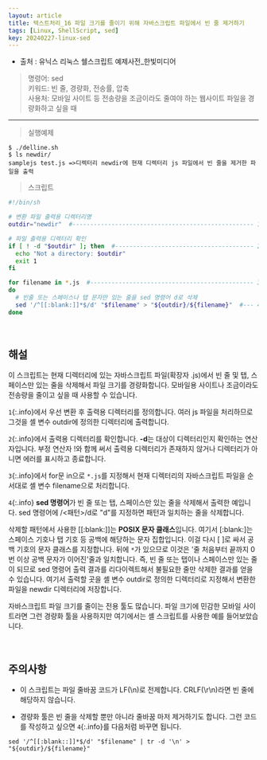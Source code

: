 ```yaml
---
layout: article
title: 텍스트처리_16 파일 크기를 줄이기 위해 자바스크립트 파일에서 빈 줄 제거하기
tags: [Linux, ShellScript, sed]
key: 20240227-linux-sed
---
```


- 출처 : 유닉스 리눅스 쉘스크립트 예제사전_한빛미디어

> 명령어: sed  
> 키워드: 빈 줄, 경량화, 전송률, 압축  
> 사용처: 모바일 사이트 등 전송량을 조금이라도 줄여야 하는 웹사이트 파일을 경량화하고 싶을 때

--- 

> 실행예제

```
$ ./delline.sh
$ ls newdir/
samplejs test.js =>디렉터리 newdir에 현재 디렉터리 js 파일에서 빈 줄을 제거한 파일을 출력
```

> 스크립트

```bash
#!/bin/sh

# 변환 파일 출력용 디렉터리명
outdir="newdir"  #--------------------------------------------------- 1

# 파일 출력용 디렉터리 확인
if [ ! -d "$outdir" ]; then  #--------------------------------------- 2(if문)
  echo "Not a directory: $outdir"
  exit 1
fi

for filename in *.js  #---------------------------------------------- 3
do
  # 빈줄 또는 스페이스나 탭 문자만 있는 줄을 sed 명령어 d로 삭제
  sed '/^[[:blank:]]*$/d' "$filename" > "${outdir}/${filename}"  #--- 4
done
```

&nbsp;
&nbsp;
                                                
## **해설**

이 스크립트는 현재 디렉터리에 있는 자바스크립트 파일(확장자 .js)에서 빈 줄 및 탭, 스페이스만 있는 줄을 삭제해서 파일 크기를 경량화합니다. 모바일용 사이트나 조금이라도 전송량을 줄이고 싶을 때 사용할 수 있습니다.

`1`{:.info}에서 우선 변환 후 출력용 디렉터리를 정의합니다. 여러 js 파일을 처리하므로 그것을 셸 변수 outdir에 정의한 디렉터리에 출력합니다.

`2`{:.info}에서 출력용 디렉터리를 확인합니다. **-d**는 대상이 디렉터리인지 확인하는 연산자입니다. 부정 연산자 !와 함께 써서 출력용 디렉터리가 존재하지 않거나 디렉터리가 아니면 에러를 표시하고 종료합니다.

`3`{:.info}에서 for문 in으로 `*.js`를 지정해서 현재 디렉터리의 자바스크립트 파일을 순서대로 셸 변수 filename으로 처리합니다.

`4`{:.info} **sed 명령어**가 빈 줄 또는 탭, 스페이스만 있는 줄을 삭제해서 출력한 예입니다. sed 명령어에 /<패턴>/d로 "d"를 지정하면 패턴과 일치하는 줄을 삭제합니다.

삭제할 패턴에서 사용한 [[:blank:]]는 **POSIX 문자 클래스**입니다. 여기서 [:blank:]는 스페이스 기호나 탭 기호 등 공백에 해당하는 문자 집합입니다. 이걸 다시 [ ]로 싸서 공백 기호의 문자 클래스를 지정합니다. 뒤에 `*`가 있으므로 이것은 '줄 처음부터 끝까지 0번 이상 공백 문자가 이어진'줄과 일치합니다. 즉, 빈 줄 또는 탭이나 스페이스만 있는 줄이 되므로 sed 명령어 출력 결과를 리다이렉트해서 불필요한 줄만 삭제한 결과를 얻을 수 있습니다. 여기서 출력할 곳을 셸 변수 outdir로 정의한 디렉터리로 지정해서 변환한 파일을 newdir 디렉터리에 저장합니다.

자바스크립트 파일 크기를 줄이는 전용 툴도 많습니다. 파일 크기에 민감한 모바일 사이트라면 그런 경량화 툴을 사용하지만 여기에서는 셸 스크립트를 사용한 예를 들어보았습니다.

&nbsp;
&nbsp;

## **주의사항**

- 이 스크립트는 파일 줄바꿈 코드가 LF(\n)로 전제합니다. CRLF(\r\n)라면 빈 줄에 해당하지 않습니다.

- 경량화 툴은 빈 줄을 삭제할 뿐만 아니라 줄바꿈 마저 제거하기도 합니다. 그런 코드를 작성하고 싶으면 `4`{:.info}를 다음처럼 바꾸면 됩니다.
```
sed '/^[[:blank::]]*$/d' "$filename" | tr -d '\n' > "${outdir}/${filename}"
```